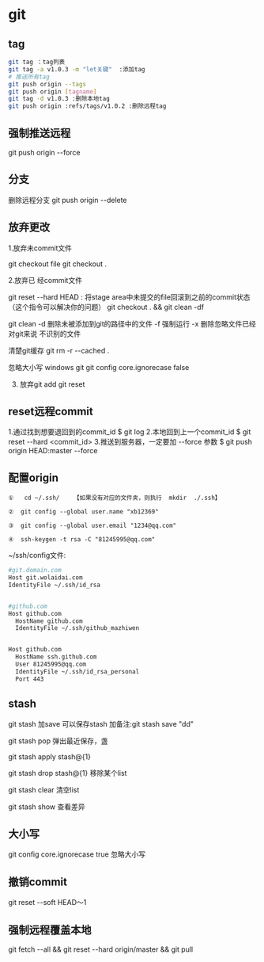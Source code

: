 # git

## tag

```sh
git tag ：tag列表  
git tag -a v1.0.3 -m "let关键"  :添加tag
# 推送所有tag
git push origin --tags
git push origin [tagname]
git tag -d v1.0.3 :删除本地tag
git push origin :refs/tags/v1.0.2 :删除远程tag
```

## 强制推送远程

git push origin --force

## 分支

删除远程分支 git push origin --delete <BranchName>

## 放弃更改

1.放弃未commit文件

git checkout file
git checkout .

2.放弃已
经commit文件

git reset --hard HEAD : 将stage area中未提交的file回滚到之前的commit状态（这个指令可以解决你的问题）
git checkout . && git clean -df

git clean
-d 删除未被添加到git的路径中的文件
-f 强制运行
-x 删除忽略文件已经对git来说 不识别的文件

清楚git缓存
git rm -r --cached .

忽略大小写 windows git
git config core.ignorecase false

3. 放弃git add
git reset

## reset远程commit

1.通过找到想要退回到的commit_id
$ git log
 2.本地回到上一个commit_id
$ git reset --hard <commit_id>
 3.推送到服务器，一定要加 --force 参数
$ git push origin HEAD:master --force

## 配置origin

```
①   cd ~/.ssh/    【如果没有对应的文件夹，则执行  mkdir  ./.ssh】

②  git config --global user.name "xb12369"

③  git config --global user.email "1234@qq.com"

④  ssh-keygen -t rsa -C "81245995@qq.com"

```

~/ssh/config文件:

```sh
#git.domain.com
Host git.wolaidai.com
IdentityFile ~/.ssh/id_rsa


#github.com
Host github.com
  HostName github.com
  IdentityFile ~/.ssh/github_mazhiwen


Host github.com
  HostName ssh.github.com
  User 81245995@qq.com
  IdentityFile ~/.ssh/id_rsa_personal
  Port 443


```

## stash

git stash    加save 可以保存stash 加备注:git stash save "dd"

git stash pop  弹出最近保存，盏

git stash apply stash@{1}

git stash drop stash@{1} 移除某个list

git stash clear 清空list

git stash show 查看差异

## 大小写

git config core.ignorecase true  忽略大小写

## 撤销commit

git reset --soft HEAD～1

## 强制远程覆盖本地

git fetch --all &&  git reset --hard origin/master && git pull
